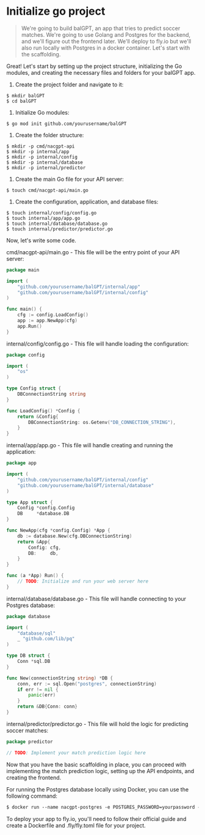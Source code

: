 # Initialize go project

> We're going to build balGPT, an app that tries to predict soccer matches. We're going to use Golang and Postgres for the backend, and we'll figure out the frontend later. We'll deploy to fly.io but we'll also run locally with Postgres in a docker container. Let's start with the scaffolding.

Great! Let's start by setting up the project structure, initializing the Go modules, and creating the necessary files and folders for your balGPT app.

1. Create the project folder and navigate to it:

```shell
$ mkdir balGPT
$ cd balGPT
```

1. Initialize Go modules:

```shell
$ go mod init github.com/yourusername/balGPT
```

1. Create the folder structure:

```shell
$ mkdir -p cmd/nacgpt-api
$ mkdir -p internal/app
$ mkdir -p internal/config
$ mkdir -p internal/database
$ mkdir -p internal/predictor
```

1. Create the main Go file for your API server:

```shell
$ touch cmd/nacgpt-api/main.go
```

1. Create the configuration, application, and database files:

```shell
$ touch internal/config/config.go
$ touch internal/app/app.go
$ touch internal/database/database.go
$ touch internal/predictor/predictor.go
```

Now, let's write some code.

cmd/nacgpt-api/main.go - This file will be the entry point of your API server:

```go
package main

import (
	"github.com/yourusername/balGPT/internal/app"
	"github.com/yourusername/balGPT/internal/config"
)

func main() {
	cfg := config.LoadConfig()
	app := app.NewApp(cfg)
	app.Run()
}
```

internal/config/config.go - This file will handle loading the configuration:

```go
package config

import (
	"os"
)

type Config struct {
	DBConnectionString string
}

func LoadConfig() *Config {
	return &Config{
		DBConnectionString: os.Getenv("DB_CONNECTION_STRING"),
	}
}
```

internal/app/app.go - This file will handle creating and running the application:

```go
package app

import (
	"github.com/yourusername/balGPT/internal/config"
	"github.com/yourusername/balGPT/internal/database"
)

type App struct {
	Config *config.Config
	DB     *database.DB
}

func NewApp(cfg *config.Config) *App {
	db := database.New(cfg.DBConnectionString)
	return &App{
		Config: cfg,
		DB:     db,
	}
}

func (a *App) Run() {
	// TODO: Initialize and run your web server here
}
```

internal/database/database.go - This file will handle connecting to your Postgres database:

```go
package database

import (
	"database/sql"
	_ "github.com/lib/pq"
)

type DB struct {
	Conn *sql.DB
}

func New(connectionString string) *DB {
	conn, err := sql.Open("postgres", connectionString)
	if err != nil {
		panic(err)
	}
	return &DB{Conn: conn}
}
```

internal/predictor/predictor.go - This file will hold the logic for predicting soccer matches:

```go
package predictor

// TODO: Implement your match prediction logic here
```

Now that you have the basic scaffolding in place, you can proceed with implementing the match prediction logic, setting up the API endpoints, and creating the frontend.

For running the Postgres database locally using Docker, you can use the following command:

```css
$ docker run --name nacgpt-postgres -e POSTGRES_PASSWORD=yourpassword -p 5432:5432 -d postgres
```

To deploy your app to fly.io, you'll need to follow their official guide and create a Dockerfile and .fly/fly.toml file for your project.
